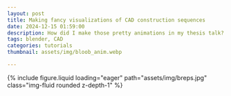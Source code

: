 ```yaml
---
layout: post
title: Making fancy visualizations of CAD construction sequences
date: 2024-12-15 01:59:00
description: How did I make those pretty animations in my thesis talk? I provide some tools to make this easy in Blender.
tags: blender, CAD
categories: tutorials
thumbnail: assets/img/bloob_anim.webp

---
```


{% include figure.liquid loading="eager" path="assets/img/breps.jpg" class="img-fluid rounded z-depth-1" %}